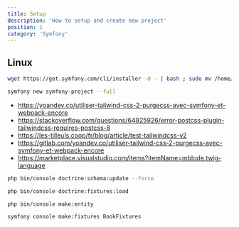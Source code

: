 ```yaml
---
title: Setup
description: 'How to setup and create new project'
position: 1
category: 'Symfony'
---
```


## Linux

```bash
wget https://get.symfony.com/cli/installer -O - | bash ; sudo mv /home/$USER/.symfony/bin/symfony /usr/local/bin/symfony
```

```bash
symfony new symfony-project --full
```

- <https://yoandev.co/utiliser-tailwind-css-2-purgecss-avec-symfony-et-webpack-encore>
- <https://stackoverflow.com/questions/64925926/error-postcss-plugin-tailwindcss-requires-postcss-8>
- <https://les-tilleuls.coop/fr/blog/article/test-tailwindcss-v2>
- <https://gitlab.com/yoandev.co/utiliser-tailwind-css-2-purgecss-avec-symfony-et-webpack-encore>
- <https://marketplace.visualstudio.com/items?itemName=mblode.twig-language>

```bash
php bin/console doctrine:schema:update --force
```

```bash
php bin/console doctrine:fixtures:load
```

```bash
php bin/console make:entity
```

```bash
symfony console make:fixtures BookFixtures
```
